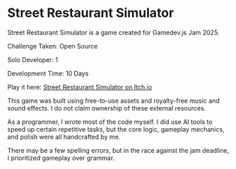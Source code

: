 # Street Restaurant Simulator
Street Restaurant Simulator is a game created for Gamedev.js Jam 2025.

Challenge Taken: Open Source

Solo Developer: 1

Development Time: 10 Days

Play it here: [Street Restaurant Simulator on Itch.io](https://jadu-developer.itch.io/street-restaurant-simulator)

This game was built using free-to-use assets and royalty-free music and sound effects. I do not claim ownership of these external resources.

As a programmer, I wrote most of the code myself. I did use AI tools to speed up certain repetitive tasks, but the core logic, gameplay mechanics, and polish were all handcrafted by me.

There may be a few spelling errors, but in the race against the jam deadline, I prioritized gameplay over grammar.
